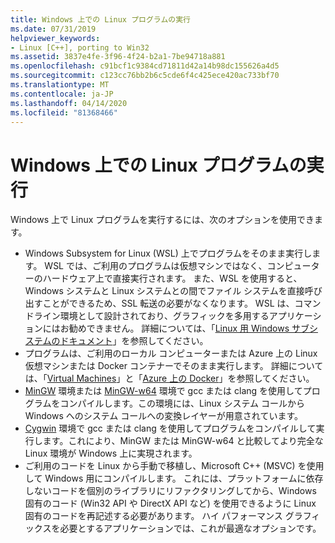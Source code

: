 ```yaml
---
title: Windows 上での Linux プログラムの実行
ms.date: 07/31/2019
helpviewer_keywords:
- Linux [C++], porting to Win32
ms.assetid: 3837e4fe-3f96-4f24-b2a1-7be94718a881
ms.openlocfilehash: c91bcf1c9384cd71811d42a14b98dc155626a4d5
ms.sourcegitcommit: c123cc76bb2b6c5cde6f4c425ece420ac733bf70
ms.translationtype: MT
ms.contentlocale: ja-JP
ms.lasthandoff: 04/14/2020
ms.locfileid: "81368466"
---
```

# <a name="running-linux-programs-on-windows"></a>Windows 上での Linux プログラムの実行

Windows 上で Linux プログラムを実行するには、次のオプションを使用できます。

- Windows Subsystem for Linux (WSL) 上でプログラムをそのまま実行します。 WSL では、ご利用のプログラムは仮想マシンではなく、コンピューターのハードウェア上で直接実行されます。 また、WSL を使用すると、Windows システムと Linux システムとの間でファイル システムを直接呼び出すことができるため、SSL 転送の必要がなくなります。 WSL は、コマンドライン環境として設計されており、グラフィックを多用するアプリケーションにはお勧めできません。 詳細については、「[Linux 用 Windows サブシステムのドキュメント](/windows/wsl/about)」を参照してください。
- プログラムは、ご利用のローカル コンピューターまたは Azure 上の Linux 仮想マシンまたは Docker コンテナーでそのまま実行します。 詳細については、「[Virtual Machines](https://azure.microsoft.com/services/virtual-machines/)」と「[Azure 上の Docker](https://docs.microsoft.com/azure/docker/)」を参照してください。
- [MinGW](http://MinGW.org/) 環境または [MinGW-w64](https://sourceforge.net/p/mingw-w64/wiki2/Home/) 環境で gcc または clang を使用してプログラムをコンパイルします。この環境には、Linux システム コールから Windows へのシステム コールへの変換レイヤーが用意されています。
- [Cygwin](https://www.cygwin.com/) 環境で gcc または clang を使用してプログラムをコンパイルして実行します。これにより、MinGW または MinGW-w64 と比較してより完全な Linux 環境が Windows 上に実現されます。
- ご利用のコードを Linux から手動で移植し、Microsoft C++ (MSVC) を使用して Windows 用にコンパイルします。 これには、プラットフォームに依存しないコードを個別のライブラリにリファクタリングしてから、Windows 固有のコード (Win32 API や DirectX API など) を使用できるように Linux 固有のコードを再記述する必要があります。 ハイ パフォーマンス グラフィックスを必要とするアプリケーションでは、これが最適なオプションです。
